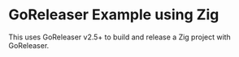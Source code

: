 # GoReleaser Example using Zig

This uses GoReleaser v2.5+ to build and release a Zig project with GoReleaser.
